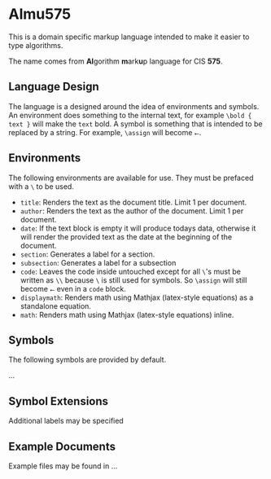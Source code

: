 # Almu575

This is a domain specific markup language intended to make it easier
to type algorithms.

The name comes from **Al**gorithm **m**ark**u**p language for CIS **575**.

## Language Design

The language is a designed around the idea of environments and
symbols. An environment does something to the internal text, for
example `\bold { text }` will make the `text` bold. A symbol is
something that is intended to be replaced by a string. For example,
`\assign` will become `⭠`.

## Environments

The following environments are available for use. They must be prefaced with a `\` to be used.

* `title`: Renders the text as the document title. Limit 1 per document.
* `author`: Renders the text as the author of the document. Limit 1 per document.
* `date`: If the text block is empty it will produce todays data, otherwise it will render the provided text as the date at the beginning of the document.
* `section`: Generates a label for a section.
* `subsection`: Generates a label for a subsection
* `code`: Leaves the code inside untouched except for all `\`'s must be written as `\\` because `\` is still used for symbols. So `\assign` will still become `⭠` even in a `code` block.
* `displaymath`: Renders math using Mathjax (latex-style equations) as a standalone equation.
* `math`:  Renders math using Mathjax (latex-style equations) inline.

## Symbols

The following symbols are provided by default.

...

## Symbol Extensions

Additional labels may be specified

## Example Documents

Example files may be found in ...
